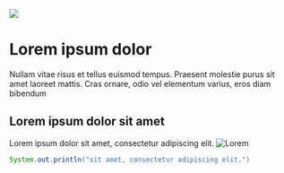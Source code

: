 ![](pastaGif/Namassa3.gif)

# Lorem ipsum dolor
Nullam vitae risus et tellus euismod tempus. Praesent molestie purus sit amet laoreet mattis. Cras ornare, odio vel elementum varius, eros diam bibendum
## Lorem ipsum dolor sit amet

Lorem ipsum dolor sit amet, consectetur adipiscing elit. ![Lorem](https://www.google.com/url?sa=t&source=web&rct=j&opi=89978449&url=https://www.lipsum.com/feed/html&ved=2ahUKEwien9WKiLKLAxUgLrkGHWgOBn8QFnoECAkQAQ&usg=AOvVaw1g4nPW1otWJtEYMVZ_InkE)

```Java
System.out.println("sit amet, consectetur adipiscing elit.")
